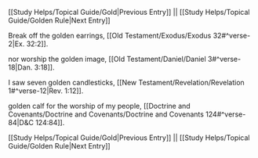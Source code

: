 [[Study Helps/Topical Guide/Gold|Previous Entry]]  ||  [[Study Helps/Topical Guide/Golden Rule|Next Entry]]

 Break off the golden earrings, [[Old Testament/Exodus/Exodus 32#^verse-2|Ex. 32:2]].

 nor worship the golden image, [[Old Testament/Daniel/Daniel 3#^verse-18|Dan. 3:18]].

 I saw seven golden candlesticks, [[New Testament/Revelation/Revelation 1#^verse-12|Rev. 1:12]].

 golden calf for the worship of my people, [[Doctrine and Covenants/Doctrine and Covenants/Doctrine and Covenants 124#^verse-84|D&C 124:84]].

[[Study Helps/Topical Guide/Gold|Previous Entry]]  ||  [[Study Helps/Topical Guide/Golden Rule|Next Entry]]